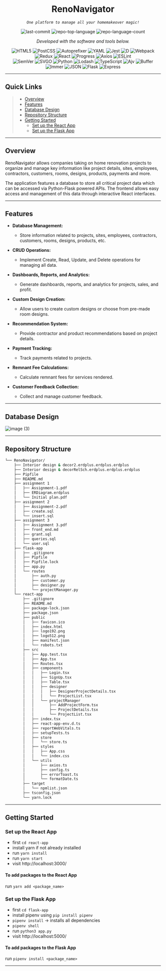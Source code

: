 <p align="center">
    <h1 align="center">RenoNavigator</h1>
</p>
<p align="center">
    <em><code>One platform to manage all your homemakeover magic!</code></em>
</p>
<p align="center">
	<img src="https://img.shields.io/github/last-commit/smruthig/RenoNavigator?style=flat&logo=git&logoColor=white&color=0080ff" alt="last-commit">
	<img src="https://img.shields.io/github/languages/top/smruthig/RenoNavigator?style=flat&color=0080ff" alt="repo-top-language">
	<img src="https://img.shields.io/github/languages/count/smruthig/RenoNavigator?style=flat&color=0080ff" alt="repo-language-count">
<p>
<p align="center">
		<em>Developed with the software and tools below.</em>
</p>
<p align="center">
	<img src="https://img.shields.io/badge/HTML5-E34F26.svg?style=flat&logo=HTML5&logoColor=white" alt="HTML5">
	<img src="https://img.shields.io/badge/PostCSS-DD3A0A.svg?style=flat&logo=PostCSS&logoColor=white" alt="PostCSS">
	<img src="https://img.shields.io/badge/PostgreSQL-DD3735.svg?style=flat&logo=PostgreSQL&logoColor=white" alt="Autoprefixer">
	<img src="https://img.shields.io/badge/YAML-CB171E.svg?style=flat&logo=YAML&logoColor=white" alt="YAML">
	<img src="https://img.shields.io/badge/Jest-C21325.svg?style=flat&logo=Jest&logoColor=white" alt="Jest">
	<img src="https://img.shields.io/badge/D-B03931.svg?style=flat&logo=D&logoColor=white" alt="D">
	<img src="https://img.shields.io/badge/Webpack-8DD6F9.svg?style=flat&logo=Webpack&logoColor=black" alt="Webpack">
	<img src="https://img.shields.io/badge/Redux-764ABC.svg?style=flat&logo=Redux&logoColor=white" alt="Redux">
	<img src="https://img.shields.io/badge/React-61DAFB.svg?style=flat&logo=React&logoColor=black" alt="React">
	<img src="https://img.shields.io/badge/Progress-5CE500.svg?style=flat&logo=Progress&logoColor=white" alt="Progress">
	<img src="https://img.shields.io/badge/Axios-5A29E4.svg?style=flat&logo=Axios&logoColor=white" alt="Axios">
	<img src="https://img.shields.io/badge/ESLint-4B32C3.svg?style=flat&logo=ESLint&logoColor=white" alt="ESLint">
	<br>
	<img src="https://img.shields.io/badge/SemVer-3F4551.svg?style=flat&logo=SemVer&logoColor=white" alt="SemVer">
	<img src="https://img.shields.io/badge/SVGO-3E7FC1.svg?style=flat&logo=SVGO&logoColor=white" alt="SVGO">
	<img src="https://img.shields.io/badge/Python-3776AB.svg?style=flat&logo=Python&logoColor=white" alt="Python">
	<img src="https://img.shields.io/badge/Lodash-3492FF.svg?style=flat&logo=Lodash&logoColor=white" alt="Lodash">
	<img src="https://img.shields.io/badge/TypeScript-3178C6.svg?style=flat&logo=TypeScript&logoColor=white" alt="TypeScript">
	<img src="https://img.shields.io/badge/Ajv-23C8D2.svg?style=flat&logo=Ajv&logoColor=white" alt="Ajv">
	<img src="https://img.shields.io/badge/Buffer-231F20.svg?style=flat&logo=Buffer&logoColor=white" alt="Buffer">
	<img src="https://img.shields.io/badge/Immer-00E7C3.svg?style=flat&logo=Immer&logoColor=white" alt="Immer">
	<img src="https://img.shields.io/badge/JSON-000000.svg?style=flat&logo=JSON&logoColor=white" alt="JSON">
	<img src="https://img.shields.io/badge/Flask-000000.svg?style=flat&logo=Flask&logoColor=white" alt="Flask">
	<img src="https://img.shields.io/badge/Express-000000.svg?style=flat&logo=Express&logoColor=white" alt="Express">
</p>
<hr>

##  Quick Links

> - [ Overview](#overview)
> - [ Features](#features)
> - [ Database Design](#database-design)
> - [ Repository Structure](#repository-structure)
> - [ Getting Started](#getting-started)
>   - [ Set up the React App](#set-up-the-react-app)
>   - [Set up the Flask App](#set-up-the-flask-app)

---

##  Overview

RenoNavigator allows companies taking on home renovation projects to organize and manage key information like project details, sites, employees, contractors, customers, rooms, designs, products, payments and more.

The application features a database to store all critical project data which can be accessed via Python-Flask powered APIs. The frontend allows easy access and management of this data through interactive React interfaces.

---

##  Features

- **Database Management:**
  - Store information related to projects, sites, employees, contractors, customers, rooms, designs, products, etc.

- **CRUD Operations:**
  - Implement Create, Read, Update, and Delete operations for managing all data.

- **Dashboards, Reports, and Analytics:**
  - Generate dashboards, reports, and analytics for projects, sales, and profit.

- **Custom Design Creation:**
  - Allow users to create custom designs or choose from pre-made room designs.

- **Recommendation System:**
  - Provide contractor and product recommendations based on project details.

- **Payment Tracking:**
  - Track payments related to projects.

- **Remnant Fee Calculations:**
  - Calculate remnant fees for services rendered.

- **Customer Feedback Collection:**
  - Collect and manage customer feedback.

---

## Database Design

![image (3)](https://github.com/smruthig/RenoNavigator/assets/75429779/6cdfb893-b2bb-4054-a45d-7fb1fb0e5576)


---

##  Repository Structure

```sh
└── RenoNavigator/
    ├── Interior design & decor2.erdplus.erdplus.erdplus
    ├── Interior design & decorRelSch.erdplus.erdplus.erdplus
    ├── Pipfile
    ├── README.md
    ├── assignment 1
    │   ├── Assignment-1.pdf
    │   ├── ERDiagram.erdplus
    │   └── Initial plan.pdf
    ├── assignment 2
    │   ├── Assignment-2.pdf
    │   ├── create.sql
    │   └── insert.sql
    ├── assignment 3
    │   ├── Assignment 3.pdf
    │   ├── front_end.md
    │   ├── grant.sql
    │   ├── queries.sql
    │   └── user.sql
    ├── flask-app
    │   ├── .gitignore
    │   ├── Pipfile
    │   ├── Pipfile.lock
    │   ├── app.py
    │   └── routes
    │       ├── auth.py
    │       ├── customer.py
    │       ├── designer.py
    │       └── projectManager.py
    └── react-app
        ├── .gitignore
        ├── README.md
        ├── package-lock.json
        ├── package.json
        ├── public
        │   ├── favicon.ico
        │   ├── index.html
        │   ├── logo192.png
        │   ├── logo512.png
        │   ├── manifest.json
        │   └── robots.txt
        ├── src
        │   ├── App.test.tsx
        │   ├── App.tsx
        │   ├── Routes.tsx
        │   ├── components
        │   │   ├── Login.tsx
        │   │   ├── SignUp.tsx
        │   │   ├── Table.tsx
        │   │   ├── designer
        │   │   │   ├── DesignerProjectDetails.tsx
        │   │   │   └── ProjectList.tsx
        │   │   └── projectManager
        │   │       ├── AddProjectForm.tsx
        │   │       ├── ProjectDetails.tsx
        │   │       └── ProjectList.tsx
        │   ├── index.tsx
        │   ├── react-app-env.d.ts
        │   ├── reportWebVitals.ts
        │   ├── setupTests.ts
        │   ├── store
        │   │   └── store.ts
        │   ├── styles
        │   │   ├── App.css
        │   │   └── index.css
        │   └── utils
        │       ├── axios.ts
        │       ├── config.ts
        │       ├── errorToast.ts
        │       └── formatDate.ts
        ├── target
        │   └── npmlist.json
        ├── tsconfig.json
        └── yarn.lock
```

---

##  Getting Started

### Set up the React App
- first ```cd react-app```
- install yarn if not already installed
- run ```yarn install```
- run ```yarn start```
- visit http://localhost:3000/

#### To add packages to the React App
run ```yarn add <package_name>```

### Set up the Flask App
- first ```cd flask-app```
- install pipenv using ```pip install pipenv```
- ```pipenv install``` -> installs all dependencies
- ```pipenv shell```
- run ```python3 app.py```
- visit http://localhost:5000/

#### To add packages to the Flask App
run ```pipenv install <package_name>```

---
